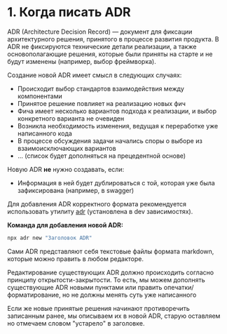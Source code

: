 # 1. Когда писать ADR

ADR (Architecture Decision Record) — документ для фиксации архитектурного решения, принятого
в процессе развития продукта. В ADR не фиксируются технические детали реализации, а также
основополагающие решения, которые были приняты на старте и не будут изменены (например,
выбор фреймворка).

Создание новой ADR имеет смысл в следующих случаях:
- Происходит выбор стандартов взаимодействия между компонентами
- Принятое решение повлияет на реализацию новых фич
- Фича имеет несколько вариантов подхода к реализации, и выбор конкретного варианта не очевиден
- Возникла необходимость изменения, ведущая к переработке уже написанного кода
- В процессе обсуждения задачи начались споры о выборе из взаимоисключающих вариантов
- ... (список будет дополняться на прецедентной основе)

Новую ADR **не** нужно создавать, если:
- Информация в ней будет дублироваться с той, которая уже была зафиксирована (например, в swagger)

Для добавления ADR корректного формата рекомендуется использовать
утилиту [adr](https://www.npmjs.com/package/adr) (установлена в dev зависимостях).

**Команда для добавления новой ADR:**

```sh
npx adr new "Заголовок ADR"
```

Сами ADR представляют себя текстовые файлы формата markdown, которые можно править в любом редакторе.

Редактирование существующих ADR должно происходить согласно принципу открытости-закрытости. То есть,
мы можем дополнять существующие ADR новыми пунктами или править опечатки/форматирование, но не
должны менять суть уже написанного

Если же новые принятые решения начинают противоречить записанным ранее, мы
описываем их в новой ADR, старую оставляем но отмечаем словом "устарело" в заголовке.
